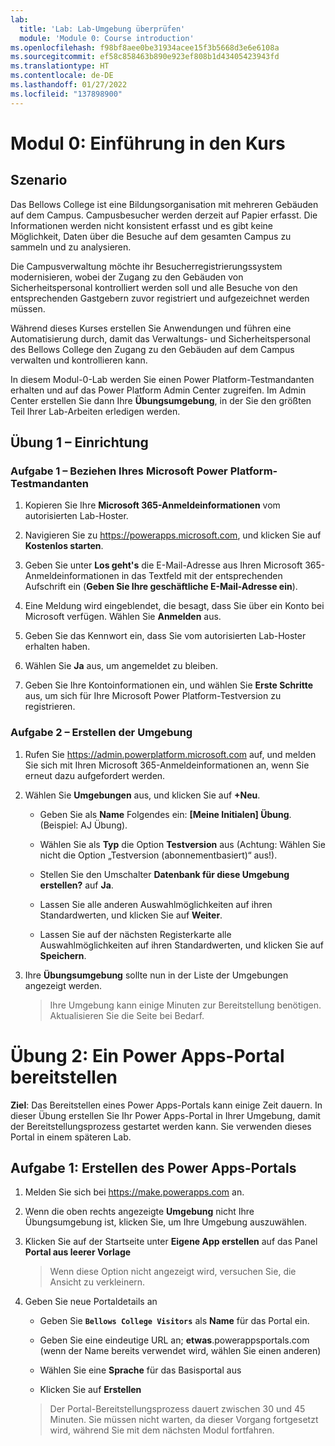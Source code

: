 ```yaml
---
lab:
  title: 'Lab: Lab-Umgebung überprüfen'
  module: 'Module 0: Course introduction'
ms.openlocfilehash: f98bf8aee0be31934acee15f3b5668d3e6e6108a
ms.sourcegitcommit: ef58c858463b890e923ef808b1d43405423943fd
ms.translationtype: HT
ms.contentlocale: de-DE
ms.lasthandoff: 01/27/2022
ms.locfileid: "137898900"
---
```

<a name="module-0-course-introduction"></a>Modul 0: Einführung in den Kurs
=================================

<a name="scenario"></a>Szenario
--------

Das Bellows College ist eine Bildungsorganisation mit mehreren Gebäuden auf dem Campus. Campusbesucher werden derzeit auf Papier erfasst. Die Informationen werden nicht konsistent erfasst und es gibt keine Möglichkeit, Daten über die Besuche auf dem gesamten Campus zu sammeln und zu analysieren.

Die Campusverwaltung möchte ihr Besucherregistrierungssystem modernisieren, wobei der Zugang zu den Gebäuden von Sicherheitspersonal kontrolliert werden soll und alle Besuche von den entsprechenden Gastgebern zuvor registriert und aufgezeichnet werden müssen.

Während dieses Kurses erstellen Sie Anwendungen und führen eine Automatisierung durch, damit das Verwaltungs- und Sicherheitspersonal des Bellows College den Zugang zu den Gebäuden auf dem Campus verwalten und kontrollieren kann.

In diesem Modul-0-Lab werden Sie einen Power Platform-Testmandanten erhalten und auf das Power Platform Admin Center zugreifen. Im Admin Center erstellen Sie dann Ihre **Übungsumgebung**, in der Sie den größten Teil Ihrer Lab-Arbeiten erledigen werden.

## <a name="exercise-1--setup"></a>Übung 1 – Einrichtung

### <a name="task-1---acquire-your-microsoft-power-platform-trial-tenant"></a>Aufgabe 1 – Beziehen Ihres Microsoft Power Platform-Testmandanten

1. Kopieren Sie Ihre **Microsoft 365-Anmeldeinformationen** vom autorisierten Lab-Hoster.

2. Navigieren Sie zu <https://powerapps.microsoft.com>, und klicken Sie auf **Kostenlos starten**.

3. Geben Sie unter **Los geht's** die E-Mail-Adresse aus Ihren Microsoft 365-Anmeldeinformationen in das Textfeld mit der entsprechenden Aufschrift ein (**Geben Sie Ihre geschäftliche E-Mail-Adresse ein**).

4. Eine Meldung wird eingeblendet, die besagt, dass Sie über ein Konto bei Microsoft verfügen. Wählen Sie **Anmelden** aus.

5. Geben Sie das Kennwort ein, dass Sie vom autorisierten Lab-Hoster erhalten haben. 

6. Wählen Sie **Ja** aus, um angemeldet zu bleiben.

7. Geben Sie Ihre Kontoinformationen ein, und wählen Sie **Erste Schritte** aus, um sich für Ihre Microsoft Power Platform-Testversion zu registrieren.  

### <a name="task-2--create-environment"></a>Aufgabe 2 – Erstellen der Umgebung

1. Rufen Sie <https://admin.powerplatform.microsoft.com> auf, und melden Sie sich mit Ihren Microsoft 365-Anmeldeinformationen an, wenn Sie erneut dazu aufgefordert werden.

2. Wählen Sie **Umgebungen** aus, und klicken Sie auf **+Neu**.

    - Geben Sie als **Name** Folgendes ein: **[Meine Initialen] Übung**. (Beispiel: AJ Übung).
    
    - Wählen Sie als **Typ** die Option **Testversion** aus (Achtung: Wählen Sie nicht die Option „Testversion (abonnementbasiert)“ aus!).
    
    - Stellen Sie den Umschalter **Datenbank für diese Umgebung erstellen?** auf **Ja**.
    
    - Lassen Sie alle anderen Auswahlmöglichkeiten auf ihren Standardwerten, und klicken Sie auf **Weiter**.
    
    - Lassen Sie auf der nächsten Registerkarte alle Auswahlmöglichkeiten auf ihren Standardwerten, und klicken Sie auf **Speichern**.

3. Ihre **Übungsumgebung** sollte nun in der Liste der Umgebungen angezeigt werden. 

    > Ihre Umgebung kann einige Minuten zur Bereitstellung benötigen. Aktualisieren Sie die Seite bei Bedarf.

# <a name="exercise-2-provision-a-power-apps-portal"></a>Übung 2: Ein Power Apps-Portal bereitstellen

**Ziel**: Das Bereitstellen eines Power Apps-Portals kann einige Zeit dauern. In dieser Übung erstellen Sie Ihr Power Apps-Portal in Ihrer Umgebung, damit der Bereitstellungsprozess gestartet werden kann. Sie verwenden dieses Portal in einem späteren Lab.

## <a name="task-1-create-power-apps-portal"></a>Aufgabe 1: Erstellen des Power Apps-Portals

1.  Melden Sie sich bei <https://make.powerapps.com> an.

2.  Wenn die oben rechts angezeigte **Umgebung** nicht Ihre Übungsumgebung ist, klicken Sie, um Ihre Umgebung auszuwählen.

3.  Klicken Sie auf der Startseite unter **Eigene App erstellen** auf das Panel **Portal aus leerer Vorlage**

    > Wenn diese Option nicht angezeigt wird, versuchen Sie, die Ansicht zu verkleinern.

4.  Geben Sie neue Portaldetails an

    -   Geben Sie **```Bellows College Visitors```** als **Name** für das Portal ein.

    -   Geben Sie eine eindeutige URL an; **etwas**.powerappsportals.com (wenn der Name bereits verwendet wird, wählen Sie einen anderen)

    -   Wählen Sie eine **Sprache** für das Basisportal aus

    -   Klicken Sie auf **Erstellen**

    > Der Portal-Bereitstellungsprozess dauert zwischen 30 und 45 Minuten. Sie müssen nicht warten, da dieser Vorgang fortgesetzt wird, während Sie mit dem nächsten Modul fortfahren.

